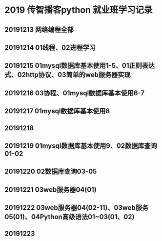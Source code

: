 # 2019 传智播客python 就业班学习记录
## 20191213 网络编程全部
## 20191214 01线程、02进程学习
## 20191215 01mysql数据库基本使用1-5、01正则表达式、02http协议、03简单的web服务器实现
## 20191216 03协程、01mysql数据库基本使用6-7
## 20191217 01mysql数据库基本使用8
## 20191218 
## 20191219 01mysql数据库基本使用9、02数据库查询01-02
## 20191220 02数据库查询03-05
## 20191221 03web服务器04(01)
## 20191222 03web服务器04(02-11)、03web服务05(01)、04Python高级语法01~03(01、02)
## 20191223

